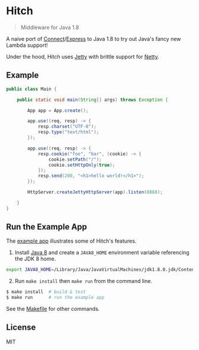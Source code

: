 # Hitch

> Middleware for Java 1.8

A naive port of [Connect](http://www.senchalabs.org/connect)/[Express](http://expressjs.com) to Java 1.8 to try out Java's fancy new Lambda support!

Under the hood, Hitch uses [Jetty](http://www.eclipse.org/jetty) with brittle support for [Netty](http://netty.io).

## Example

```java
public class Main {

    public static void main(String[] args) throws Exception {

        App app = App.create();

        app.use((req, resp) -> {
            resp.charset("UTF-8");
            resp.type("text/html");
        });

        app.use((req, resp) -> {
            resp.cookie("foo", "bar", (cookie) -> {
                cookie.setPath("/");
                cookie.setHttpOnly(true);
            });
            resp.send(200, "<h1>hello world!</h1>");
        });

        HttpServer.createJettyHttpServer(app).listen(8888);

    }
}
```

## Run the Example App

The [example app](https://github.com/wmluke/hitch/blob/master/examples/src/java/JettyApp.java) illustrates some of Hitch's features.

1) Install [Java 8](https://jdk8.java.net) and create a `JAVA8_HOME` environment variable referencing the JDK 8 home.

```bash
export JAVA8_HOME=/Library/Java/JavaVirtualMachines/jdk1.8.0.jdk/Contents/Home
```

2) Run `make install` then `make run` from the command line.

```bash
$ make install  # build & test
$ make run      # run the example app
```

See the [Makefile](https://github.com/wmluke/hitch/blob/master/Makefile) for other commands.

## License
MIT
